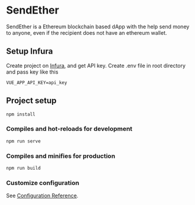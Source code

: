 # SendEther

SendEther is a Ethereum blockchain based dApp with the help send money to anyone, even if the recipient does not have an ethereum wallet.

## Setup Infura
Create project on [Infura](https://infura.io/), and get API key.
Create .env file in root directory and pass key like this

```
VUE_APP_API_KEY=api_key
```

## Project setup

```
npm install
```

### Compiles and hot-reloads for development
```
npm run serve
```

### Compiles and minifies for production
```
npm run build
```

### Customize configuration
See [Configuration Reference](https://cli.vuejs.org/config/).

